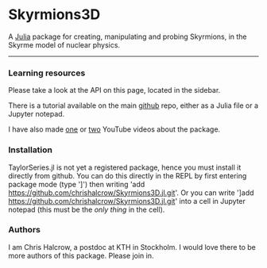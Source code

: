 # Skyrmions3D

A [Julia](http://julialang.org) package for creating, manipulating and probing Skyrmions, in the Skyrme model of nuclear physics.

---

### Learning resources

Please take a look at the API on this page, located in the sidebar.

There is  a tutorial available on the main [github](https://github.com/chrishalcrow/Skyrmions3D.jl.git) repo, either as a Julia file or a Jupyter notepad.

I have also made [one](https://youtu.be/TI5huk6Rqos) or [two](https://youtu.be/HeSs7yVGXR4) YouTube videos about the package.

### Installation

TaylorSeries.jl is not yet a registered package, hence you must install it directly from github. You can do this directly in the REPL by first entering package mode (type ']') then writing 'add https://github.com/chrishalcrow/Skyrmions3D.jl.git'. Or you can write ']add https://github.com/chrishalcrow/Skyrmions3D.jl.git' into a cell in Jupyter notepad (this must be the _only thing_ in the cell).

### Authors

I am Chris Halcrow, a postdoc at KTH in Stockholm. I would love there to be more authors of this package. Please join in.